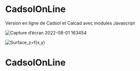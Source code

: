 
# CadsolOnLine
Version en ligne de Cadsol et Calcad
avec modules Javascript

![Capture d’écran 2022-08-01 163454](https://user-images.githubusercontent.com/24637950/233867919-a5abe756-8837-4f34-bd7f-77bcbfb89575.jpg)

![Surface_z=f(x,y)](https://user-images.githubusercontent.com/24637950/233867594-d15e9dbb-15f0-4553-9edd-30020c25feb0.jpg)
# CadsolOnLine
